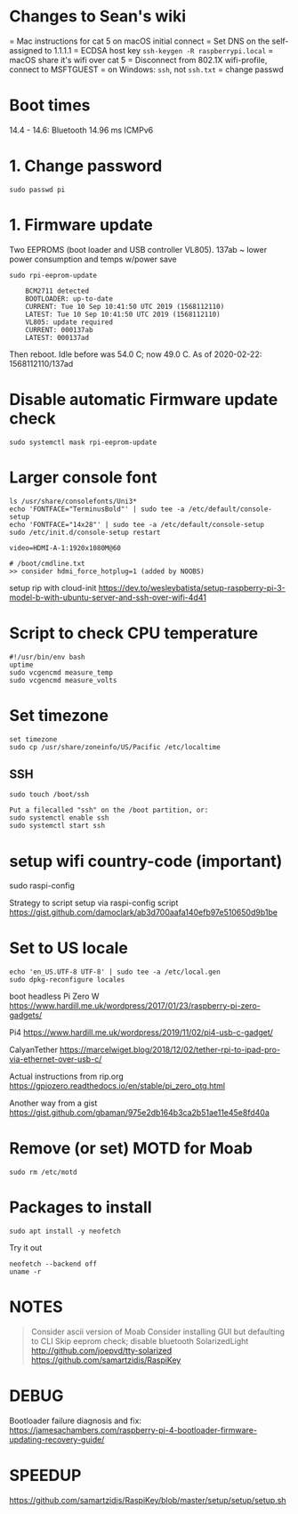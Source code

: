 # Changes to Sean's wiki

= Mac instructions for cat 5 on macOS initial connect
= Set DNS on the self-assigned to 1.1.1.1
= ECDSA host key `ssh-keygen -R raspberrypi.local`
= macOS share it's wifi over cat 5
= Disconnect from 802.1X wifi-profile, connect to MSFTGUEST
= on Windows: `ssh`, not `ssh.txt`
= change passwd

# Boot times
14.4 - 14.6: Bluetooth
14.96 ms ICMPv6

# 1. Change password
```
sudo passwd pi
```

# 1. Firmware update

Two EEPROMS (boot loader and USB controller VL805).
137ab ~ lower power consumption and temps w/power save

```
sudo rpi-eeprom-update

	BCM2711 detected
	BOOTLOADER: up-to-date
	CURRENT: Tue 10 Sep 10:41:50 UTC 2019 (1568112110)
	LATEST: Tue 10 Sep 10:41:50 UTC 2019 (1568112110)
	VL805: update required
	CURRENT: 000137ab
	LATEST: 000137ad
```

Then reboot. Idle before was 54.0 C; now 49.0 C.
As of 2020-02-22: 1568112110/137ad 

# Disable automatic Firmware update check
`sudo systemctl mask rpi-eeprom-update`

# Larger console font 

```
ls /usr/share/consolefonts/Uni3*
echo 'FONTFACE="TerminusBold"' | sudo tee -a /etc/default/console-setup
echo 'FONTFACE="14x28"' | sudo tee -a /etc/default/console-setup
sudo /etc/init.d/console-setup restart

video=HDMI-A-1:1920x1080M@60

# /boot/cmdline.txt
>> consider hdmi_force_hotplug=1 (added by NOOBS)
```

setup rip with cloud-init
https://dev.to/wesleybatista/setup-raspberry-pi-3-model-b-with-ubuntu-server-and-ssh-over-wifi-4d41


# Script to check CPU temperature

```
#!/usr/bin/env bash
uptime
sudo vcgencmd measure_temp
sudo vcgencmd measure_volts
```

# Set timezone
```
set timezone
sudo cp /usr/share/zoneinfo/US/Pacific /etc/localtime
```

## SSH

```
sudo touch /boot/ssh

Put a filecalled "ssh" on the /boot partition, or:
sudo systemctl enable ssh
sudo systemctl start ssh
```

# setup wifi country-code (important)
sudo raspi-config 


Strategy to  script setup via raspi-config script
https://gist.github.com/damoclark/ab3d700aafa140efb97e510650d9b1be

# Set to US locale
```
echo 'en_US.UTF-8 UTF-8' | sudo tee -a /etc/local.gen
sudo dpkg-reconfigure locales
```

boot headless
Pi Zero W
https://www.hardill.me.uk/wordpress/2017/01/23/raspberry-pi-zero-gadgets/

Pi4
https://www.hardill.me.uk/wordpress/2019/11/02/pi4-usb-c-gadget/

CalyanTether
https://marcelwiget.blog/2018/12/02/tether-rpi-to-ipad-pro-via-ethernet-over-usb-c/

Actual instructions from rip.org
https://gpiozero.readthedocs.io/en/stable/pi_zero_otg.html

Another way from a gist
https://gist.github.com/gbaman/975e2db164b3ca2b51ae11e45e8fd40a

# Remove (or set) MOTD for Moab
```
sudo rm /etc/motd
```

# Packages to install

```
sudo apt install -y neofetch
```

Try it out
```
neofetch --backend off
uname -r
```


# NOTES
> Consider ascii version of Moab
> Consider installing GUI but defaulting to CLI
> Skip eeprom check; disable bluetooth
> SolarizedLight http://github.com/joepvd/tty-solarized
> https://github.com/samartzidis/RaspiKey

# DEBUG
Bootloader failure diagnosis and fix:
https://jamesachambers.com/raspberry-pi-4-bootloader-firmware-updating-recovery-guide/

# SPEEDUP
https://github.com/samartzidis/RaspiKey/blob/master/setup/setup/setup.sh
